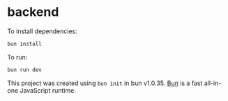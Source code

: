 # backend

To install dependencies:

```bash
bun install
```

To run:

```bash
bun run dev
```

This project was created using `bun init` in bun v1.0.35. [Bun](https://bun.sh) is a fast all-in-one JavaScript runtime.
